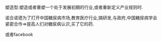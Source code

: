 塑造型:塑造或者重塑一个处于发展初期的行业,或者重新定义产业规则时.

诺合诺德为了打开中国糖尿病市场,教育医疗行业,搞研发,与政府,中国糖尿病学会紧密合作=>提高人们对糖尿病认识,买了它的药.

或者facebook


